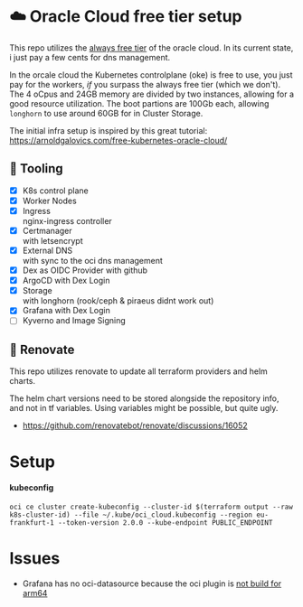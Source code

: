 # :cloud: Oracle Cloud free tier setup

This repo utilizes the [always free tier](https://blogs.oracle.com/cloud-infrastructure/post/oracle-builds-out-their-portfolio-of-oracle-cloud-infrastructure-always-free-services) of the oracle cloud.
In its current state, i just pay a few cents for dns management.

In the orcale cloud the Kubernetes controlplane (oke) is free to use, you just pay for the workers, *if* you surpass the always free tier (which we don't).
The 4 oCpus and 24GB memory are divided by two instances, allowing for a good resource utilization.
The boot partions are 100Gb each, allowing `longhorn` to use around 60GB for in Cluster Storage.

The initial infra setup is inspired by this great tutorial: https://arnoldgalovics.com/free-kubernetes-oracle-cloud/

## :wrench: Tooling
- [x] K8s control plane
- [x] Worker Nodes
- [x] Ingress  
  nginx-ingress controller
- [x] Certmanager  
  with letsencrypt
- [x] External DNS  
  with sync to the oci dns management
- [x] Dex as OIDC Provider with github
- [x] ArgoCD with Dex Login
- [x] Storage  
  with longhorn (rook/ceph & piraeus didnt work out)
- [x] Grafana with Dex Login
- [ ] Kyverno and Image Signing

## :telescope: Renovate
This repo utilizes renovate to update all terraform providers and helm charts.

The helm chart versions need to be stored alongside the repository info, and
not in tf variables. Using variables might be possible, but quite ugly.
* https://github.com/renovatebot/renovate/discussions/16052

# Setup
#### kubeconfig

```
oci ce cluster create-kubeconfig --cluster-id $(terraform output --raw k8s-cluster-id) --file ~/.kube/oci_cloud.kubeconfig --region eu-frankfurt-1 --token-version 2.0.0 --kube-endpoint PUBLIC_ENDPOINT
```

# Issues
* Grafana has no oci-datasource because the oci plugin is [not build for arm64](https://github.com/oracle/oci-grafana-metrics/issues/110)
